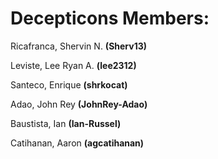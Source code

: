 # Decepticons Members:
Ricafranca, Shervin N.                        **(Sherv13)**

Leviste, Lee Ryan A.                          **(lee2312)**

Santeco, Enrique                              **(shrkocat)**

Adao, John Rey                                 **(JohnRey-Adao)**

Baustista, Ian                                 **(Ian-Russel)**

Catihanan, Aaron                               **(agcatihanan)**
